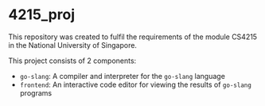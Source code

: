# 4215_proj
This repository was created to fulfil the requirements of the module CS4215 in the National University of Singapore.

This project consists of 2 components:
- `go-slang`: A compiler and interpreter for the `go-slang` language
- `frontend`: An interactive code editor for viewing the results of `go-slang` programs
